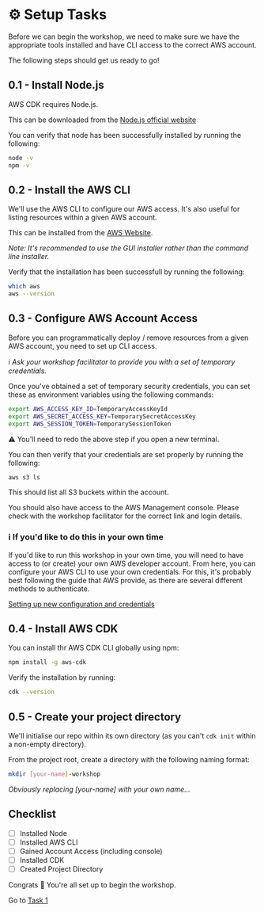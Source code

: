 # ⚙️ Setup Tasks
Before we can begin the workshop, we need to make sure we have the appropriate tools installed and have CLI access to the correct AWS account.

The following steps should get us ready to go!

## 0.1 - Install Node.js
AWS CDK requires Node.js.

This can be downloaded from the [Node.js official website](https://nodejs.org/en/download/package-manager)

You can verify that node has been successfully installed by running the following:

```sh
node -v
npm -v
```

## 0.2 - Install the AWS CLI
We'll use the AWS CLI to configure our AWS access. It's also useful for listing resources within a given AWS account.

This can be installed from the [AWS Website](https://docs.aws.amazon.com/cli/latest/userguide/getting-started-install.html).

_Note: It's recommended to use the GUI installer rather than the command line installer._

Verify that the installation has been successfull by running the following:

```sh
which aws
aws --version
```

## 0.3 - Configure AWS Account Access

Before you can programmatically deploy / remove resources from a given AWS account, you need to set up CLI access.

ℹ️ _Ask your workshop facilitator to provide you with a set of temporary credentials._

Once you've obtained a set of temporary security credentials, you can set these as environment variables using the following commands:

```sh
export AWS_ACCESS_KEY_ID=TemporaryAccessKeyId
export AWS_SECRET_ACCESS_KEY=TemporarySecretAccessKey
export AWS_SESSION_TOKEN=TemporarySessionToken
```

⚠️ You'll need to redo the above step if you open a new terminal.

You can then verify that your credentials are set properly by running the following:

```sh
aws s3 ls
```

This should list all S3 buckets within the account.

You should also have access to the AWS Management console. Please check with the workshop facilitator for the correct link and login details.

### ℹ️ If you'd like to do this in your own time
If you'd like to run this workshop in your own time, you will need to have access to (or create) your own AWS developer account. From here, you can configure your AWS CLI to use your own credentials. For this, it's probably best following the guide that AWS provide, as there are several different methods to authenticate.

[Setting up new configuration and credentials](https://docs.aws.amazon.com/cli/latest/userguide/getting-started-quickstart.html#getting-started-quickstart-new)

## 0.4 - Install AWS CDK
You can install thr AWS CDK CLI globally using npm:

```sh
npm install -g aws-cdk
```

Verify the installation by running:

```sh
cdk --version
```

## 0.5 - Create your project directory
We'll initialise our repo within its own directory (as you can't `cdk init` within a non-empty directory).

From the project root, create a directory with the following naming format:

```sh
mkdir [your-name]-workshop
```

_Obviously replacing [your-name] with your own name..._

## Checklist
- [ ] Installed Node
- [ ] Installed AWS CLI
- [ ] Gained Account Access (including console)
- [ ] Installed CDK
- [ ] Created Project Directory

Congrats 🍾 You're all set up to begin the workshop.

Go to [Task 1](001-task-1.md)
